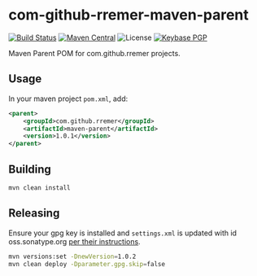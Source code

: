 # com-github-rremer-maven-parent

[![Build Status](https://img.shields.io/travis/rremer/com-github-rremer-maven-parent)](https://travis-ci.org/rremer/com-github-rremer-maven-parent)
[![Maven Central](https://img.shields.io/badge/version-1.0.1-green.svg)](https://search.maven.org/artifact/com.github.rremer/maven-parent/1.0.1/pom)
![License](https://img.shields.io/github/license/rremer/com-github-rremer-maven-parent)
[![Keybase PGP](https://img.shields.io/keybase/pgp/rremer)](https://keybase.io/rremer/pgp_keys.asc)


Maven Parent POM for com.github.rremer projects.

## Usage

In your maven project ```pom.xml```, add:

```xml
<parent>
    <groupId>com.github.rremer</groupId>
    <artifactId>maven-parent</artifactId>
    <version>1.0.1</version>
</parent>
```

## Building

```sh
mvn clean install
```

## Releasing

Ensure your gpg key is installed and ```settings.xml``` is updated with id oss.sonatype.org [per their instructions].

```sh
mvn versions:set -DnewVersion=1.0.2
mvn clean deploy -Dparameter.gpg.skip=false
```

[per their instructions]:https://central.sonatype.org/pages/apache-maven.html
